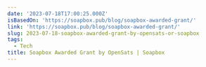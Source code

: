 ```yaml
---
date: '2023-07-18T17:00:25.000Z'
isBasedOn: 'https://soapbox.pub/blog/soapbox-awarded-grant/'
link: 'https://soapbox.pub/blog/soapbox-awarded-grant/'
slug: 2023-07-18-soapbox-awarded-grant-by-opensats-or-soapbox
tags:
  - Tech
title: Soapbox Awarded Grant by OpenSats | Soapbox
---
```


